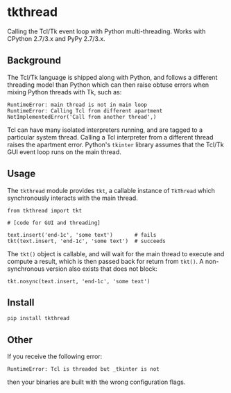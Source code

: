 # tkthread

Calling the Tcl/Tk event loop with Python multi-threading.
Works with CPython 2.7/3.x and PyPy 2.7/3.x.


## Background

The Tcl/Tk language is shipped along with Python, and follows a
different threading model than Python which can then
raise obtuse errors when mixing Python threads with Tk, such as:

    RuntimeError: main thread is not in main loop
    RuntimeError: Calling Tcl from different apartment
    NotImplementedError('Call from another thread',)

Tcl can have many isolated interpreters running, and are
tagged to a particular system thread. Calling a Tcl interpreter
from a different thread raises the apartment error.
Python's `tkinter` library assumes that the Tcl/Tk GUI event loop
runs on the main thread.

## Usage

The `tkthread` module provides `tkt`, a callable instance of
`TkThread` which synchronously interacts with the main thread.

    from tkthread import tkt

    # [code for GUI and threading]

    text.insert('end-1c', 'some text')       # fails
    tkt(text.insert, 'end-1c', 'some text')  # succeeds

The `tkt()` object is callable, and will wait for the main thread
to execute and compute a result, which is then passed back for
return from `tkt()`. A non-synchronous version also exists that
does not block:

    tkt.nosync(text.insert, 'end-1c', 'some text')

## Install

    pip install tkthread

## Other

If you receive the following error:

    RuntimeError: Tcl is threaded but _tkinter is not

then your binaries are built with the wrong configuration flags.
